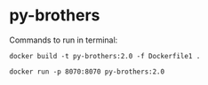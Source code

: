 # py-brothers
Commands to run in terminal:
```shell
docker build -t py-brothers:2.0 -f Dockerfile1 .
```
```shell
docker run -p 8070:8070 py-brothers:2.0
```
